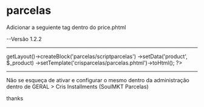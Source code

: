 # parcelas

Adicionar a seguiente tag dentro do price.phtml

--Versão 1.2.2


__________________________________________________________________________________

<?php
	echo $this->getLayout()->createBlock('parcelas/scriptparcelas')
	->setData('product', $_product)
	->setTemplate('crisparcelas/parcelas.phtml')->toHtml();
?>

__________________________________________________________________________________

Não se esqueça de ativar e configurar o mesmo dentro da administração dentro de
GERAL >  Cris Installments (SoulMKT Parcelas)


thanks
